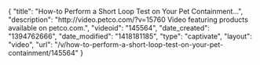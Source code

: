 {
    "title": "How-to Perform a Short Loop Test on Your Pet Containment...",
    "description": "http:\/\/video.petco.com\/?v=15760 Video featuring products available on petco.com.",
    "videoid": "145564",
    "date_created": "1394762666",
    "date_modified": "1418181185",
    "type": "captivate",
    "layout": "video",
    "url": "\/v\/how-to-perform-a-short-loop-test-on-your-pet-containment\/145564"
}